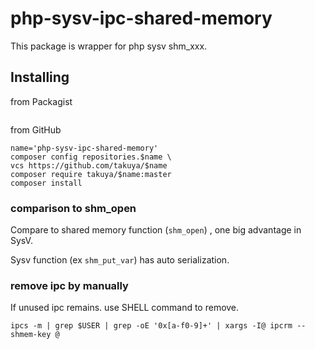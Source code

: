 # php-sysv-ipc-shared-memory 

This package is wrapper for php sysv shm_xxx.
## Installing 
from Packagist 
```shell

```
from GitHub
```shell
name='php-sysv-ipc-shared-memory'
composer config repositories.$name \
vcs https://github.com/takuya/$name  
composer require takuya/$name:master
composer install
```
### comparison to shm_open

Compare to shared memory function (`shm_open`) , one big advantage in SysV.

Sysv function (ex `shm_put_var`) has auto serialization.

### remove ipc by manually 

If unused ipc remains. use SHELL command to remove.

```shell
ipcs -m | grep $USER | grep -oE '0x[a-f0-9]+' | xargs -I@ ipcrm --shmem-key @
```




